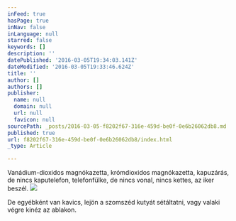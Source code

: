 ```yaml
---
inFeed: true
hasPage: true
inNav: false
inLanguage: null
starred: false
keywords: []
description: ''
datePublished: '2016-03-05T19:34:03.141Z'
dateModified: '2016-03-05T19:33:46.624Z'
title: ''
author: []
authors: []
publisher:
  name: null
  domain: null
  url: null
  favicon: null
sourcePath: _posts/2016-03-05-f8202f67-316e-459d-be0f-0e6b26062db8.md
published: true
url: f8202f67-316e-459d-be0f-0e6b26062db8/index.html
_type: Article

---
```

Vanádium-dioxidos magnókazetta, krómdioxidos magnókazetta, kapuzárás, de nincs kaputelefon, telefonfülke, de nincs vonal, nincs kettes, az iker beszél.
![](https://the-grid-user-content.s3-us-west-2.amazonaws.com/3496ff2c-3a54-4b4b-a960-e5a46cd54604.jpg)

De egyébként van kavics, lejön a szomszéd kutyát sétáltatni, vagy valaki végre kinéz az ablakon.